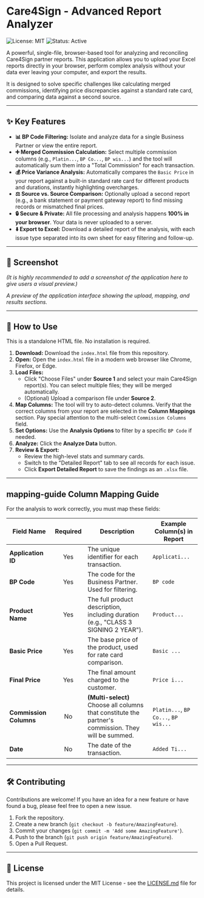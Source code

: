 # Care4Sign - Advanced Report Analyzer

![License: MIT](https://img.shields.io/badge/License-MIT-yellow.svg)
![Status: Active](https://img.shields.io/badge/status-active-success.svg)

A powerful, single-file, browser-based tool for analyzing and reconciling Care4Sign partner reports. This application allows you to upload your Excel reports directly in your browser, perform complex analysis without your data ever leaving your computer, and export the results.

It is designed to solve specific challenges like calculating merged commissions, identifying price discrepancies against a standard rate card, and comparing data against a second source.

---

## ✨ Key Features

*   **📊 BP Code Filtering:** Isolate and analyze data for a single Business Partner or view the entire report.
*   **➕ Merged Commission Calculation:** Select multiple commission columns (e.g., `Platin...`, `BP Co...`, `BP wis...`) and the tool will automatically sum them into a "Total Commission" for each transaction.
*   **💰 Price Variance Analysis:** Automatically compares the `Basic Price` in your report against a built-in standard rate card for different products and durations, instantly highlighting overcharges.
*   **⚖️ Source vs. Source Comparison:** Optionally upload a second report (e.g., a bank statement or payment gateway report) to find missing records or mismatched final prices.
*   **🔒 Secure & Private:** All file processing and analysis happens **100% in your browser**. Your data is never uploaded to a server.
*   **⬇️ Export to Excel:** Download a detailed report of the analysis, with each issue type separated into its own sheet for easy filtering and follow-up.

---

## 📸 Screenshot

*(It is highly recommended to add a screenshot of the application here to give users a visual preview.)*

 
*A preview of the application interface showing the upload, mapping, and results sections.*

---

## 🚀 How to Use

This is a standalone HTML file. No installation is required.

1.  **Download:** Download the `index.html` file from this repository.
2.  **Open:** Open the `index.html` file in a modern web browser like Chrome, Firefox, or Edge.
3.  **Load Files:**
    *   Click "Choose Files" under **Source 1** and select your main Care4Sign report(s). You can select multiple files; they will be merged automatically.
    *   (Optional) Upload a comparison file under **Source 2**.
4.  **Map Columns:** The tool will try to auto-detect columns. Verify that the correct columns from your report are selected in the **Column Mappings** section. Pay special attention to the multi-select `Commission Columns` field.
5.  **Set Options:** Use the **Analysis Options** to filter by a specific `BP Code` if needed.
6.  **Analyze:** Click the **Analyze Data** button.
7.  **Review & Export:**
    *   Review the high-level stats and summary cards.
    *   Switch to the "Detailed Report" tab to see all records for each issue.
    *   Click **Export Detailed Report** to save the findings as an `.xlsx` file.

---

##  mapping-guide Column Mapping Guide

For the analysis to work correctly, you must map these fields:

| Field Name           | Required | Description                                                                                             | Example Column(s) in Report        |
| -------------------- | :------: | ------------------------------------------------------------------------------------------------------- | ---------------------------------- |
| **Application ID**   |   Yes    | The unique identifier for each transaction.                                                             | `Applicati...`                     |
| **BP Code**          |   Yes    | The code for the Business Partner. Used for filtering.                                                  | `BP code`                          |
| **Product Name**     |   Yes    | The full product description, including duration (e.g., "CLASS 3 SIGNING 2 YEAR").                      | `Product...`                       |
| **Basic Price**      |   Yes    | The base price of the product, used for rate card comparison.                                           | `Basic ...`                        |
| **Final Price**      |   Yes    | The final amount charged to the customer.                                                               | `Price i...`                       |
| **Commission Columns** |    No    | **(Multi-select)** Choose all columns that constitute the partner's commission. They will be summed.    | `Platin...`, `BP Co...`, `BP wis...` |
| **Date**             |    No    | The date of the transaction.                                                                            | `Added Ti...`                      |

---

## 🛠️ Contributing

Contributions are welcome! If you have an idea for a new feature or have found a bug, please feel free to open a new issue.

1.  Fork the repository.
2.  Create a new branch (`git checkout -b feature/AmazingFeature`).
3.  Commit your changes (`git commit -m 'Add some AmazingFeature'`).
4.  Push to the branch (`git push origin feature/AmazingFeature`).
5.  Open a Pull Request.

---

## 📄 License

This project is licensed under the MIT License - see the [LICENSE.md](LICENSE.md) file for details.

